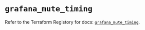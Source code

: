 # `grafana_mute_timing`

Refer to the Terraform Registory for docs: [`grafana_mute_timing`](https://registry.terraform.io/providers/grafana/grafana/3.16.0/docs/resources/mute_timing).
